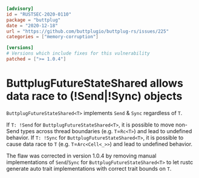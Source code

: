 ```toml
[advisory]
id = "RUSTSEC-2020-0110"
package = "buttplug"
date = "2020-12-18"
url = "https://github.com/buttplugio/buttplug-rs/issues/225"
categories = ["memory-corruption"]

[versions]
# Versions which include fixes for this vulnerability
patched = [">= 1.0.4"]
```

# ButtplugFutureStateShared allows data race to (!Send|!Sync) objects

`ButtplugFutureStateShared<T>` implements `Send` & `Sync` regardless of `T`.

If `T: !Send` for `ButtplugFutureStateShared<T>`, it is possible to move non-Send types across thread boundaries (e.g. `T`=`Rc<T>`) and lead to undefined behavior.
If `T: !Sync` for `ButtplugFutureStateShared<T>`, it is possible to cause data race to `T` (e.g. `T`=`Arc<Cell<_>>`) and lead to undefined behavior.

The flaw was corrected in version 1.0.4 by removing manual implementations of `Send`/`Sync` for `ButtplugFutureStateShared<T>` to let rustc generate auto trait implementations with correct trait bounds on `T`.
